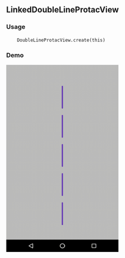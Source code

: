 ## LinkedDoubleLineProtacView

### Usage
```
    DoubleLineProtacView.create(this)
```

### Demo

<img src="https://github.com/Anwesh43/LinkedDoubleLieProtacView/blob/master/demo/doublelineprotacview.gif" width="300px" height="500px">